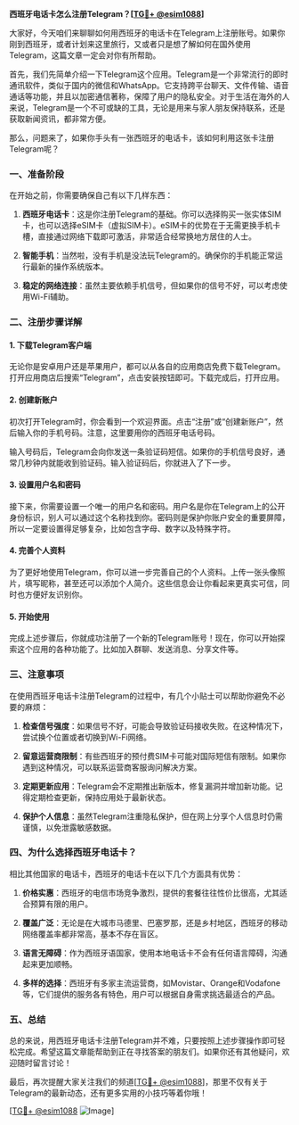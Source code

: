 **西班牙电话卡怎么注册Telegram？[[TG💪+ @esim1088](https://t.me/s/esim1088)]**

大家好，今天咱们来聊聊如何用西班牙的电话卡在Telegram上注册账号。如果你刚到西班牙，或者计划来这里旅行，又或者只是想了解如何在国外使用Telegram，这篇文章一定会对你有所帮助。

首先，我们先简单介绍一下Telegram这个应用。Telegram是一个非常流行的即时通讯软件，类似于国内的微信和WhatsApp。它支持跨平台聊天、文件传输、语音通话等功能，并且以加密通信著称，保障了用户的隐私安全。对于生活在海外的人来说，Telegram是一个不可或缺的工具，无论是用来与家人朋友保持联系，还是获取新闻资讯，都非常方便。

那么，问题来了，如果你手头有一张西班牙的电话卡，该如何利用这张卡注册Telegram呢？

### **一、准备阶段**

在开始之前，你需要确保自己有以下几样东西：

1. **西班牙电话卡**：这是你注册Telegram的基础。你可以选择购买一张实体SIM卡，也可以选择eSIM卡（虚拟SIM卡）。eSIM卡的优势在于无需更换手机卡槽，直接通过网络下载即可激活，非常适合经常换地方居住的人士。

2. **智能手机**：当然啦，没有手机是没法玩Telegram的。确保你的手机能正常运行最新的操作系统版本。

3. **稳定的网络连接**：虽然主要依赖手机信号，但如果你的信号不好，可以考虑使用Wi-Fi辅助。

### **二、注册步骤详解**

#### **1. 下载Telegram客户端**

无论你是安卓用户还是苹果用户，都可以从各自的应用商店免费下载Telegram。打开应用商店后搜索“Telegram”，点击安装按钮即可。下载完成后，打开应用。

#### **2. 创建新账户**

初次打开Telegram时，你会看到一个欢迎界面。点击“注册”或“创建新账户”，然后输入你的手机号码。注意，这里要用你的西班牙电话号码。

输入号码后，Telegram会向你发送一条验证码短信。如果你的手机信号良好，通常几秒钟内就能收到验证码。输入验证码后，你就进入了下一步。

#### **3. 设置用户名和密码**

接下来，你需要设置一个唯一的用户名和密码。用户名是你在Telegram上的公开身份标识，别人可以通过这个名称找到你。密码则是保护你账户安全的重要屏障，所以一定要设置得足够复杂，比如包含字母、数字以及特殊字符。

#### **4. 完善个人资料**

为了更好地使用Telegram，你可以进一步完善自己的个人资料。上传一张头像照片，填写昵称，甚至还可以添加个人简介。这些信息会让你看起来更真实可信，同时也方便好友识别你。

#### **5. 开始使用**

完成上述步骤后，你就成功注册了一个新的Telegram账号！现在，你可以开始探索这个应用的各种功能了。比如加入群聊、发送消息、分享文件等。

### **三、注意事项**

在使用西班牙电话卡注册Telegram的过程中，有几个小贴士可以帮助你避免不必要的麻烦：

1. **检查信号强度**：如果信号不好，可能会导致验证码接收失败。在这种情况下，尝试换个位置或者切换到Wi-Fi网络。

2. **留意运营商限制**：有些西班牙的预付费SIM卡可能对国际短信有限制。如果你遇到这种情况，可以联系运营商客服询问解决方案。

3. **定期更新应用**：Telegram会不定期推出新版本，修复漏洞并增加新功能。记得定期检查更新，保持应用处于最新状态。

4. **保护个人信息**：虽然Telegram注重隐私保护，但在网上分享个人信息时仍需谨慎，以免泄露敏感数据。

### **四、为什么选择西班牙电话卡？**

相比其他国家的电话卡，西班牙的电话卡在以下几个方面具有优势：

1. **价格实惠**：西班牙的电信市场竞争激烈，提供的套餐往往性价比很高，尤其适合预算有限的用户。

2. **覆盖广泛**：无论是在大城市马德里、巴塞罗那，还是乡村地区，西班牙的移动网络覆盖率都非常高，基本不存在盲区。

3. **语言无障碍**：作为西班牙语国家，使用本地电话卡不会有任何语言障碍，沟通起来更加顺畅。

4. **多样的选择**：西班牙有多家主流运营商，如Movistar、Orange和Vodafone等，它们提供的服务各有特色，用户可以根据自身需求挑选最适合的产品。

### **五、总结**

总的来说，用西班牙电话卡注册Telegram并不难，只要按照上述步骤操作即可轻松完成。希望这篇文章能帮助到正在寻找答案的朋友们。如果你还有其他疑问，欢迎随时留言讨论！

最后，再次提醒大家关注我们的频道[[TG💪+ @esim1088](https://t.me/s/esim1088)]，那里不仅有关于Telegram的最新动态，还有更多实用的小技巧等着你哦！

[[TG💪+ @esim1088](https://t.me/s/esim1088) ![Image](https://i.postimg.cc/4NQfJmqS/Snipaste-2025-05-13-00-14-12.png)]